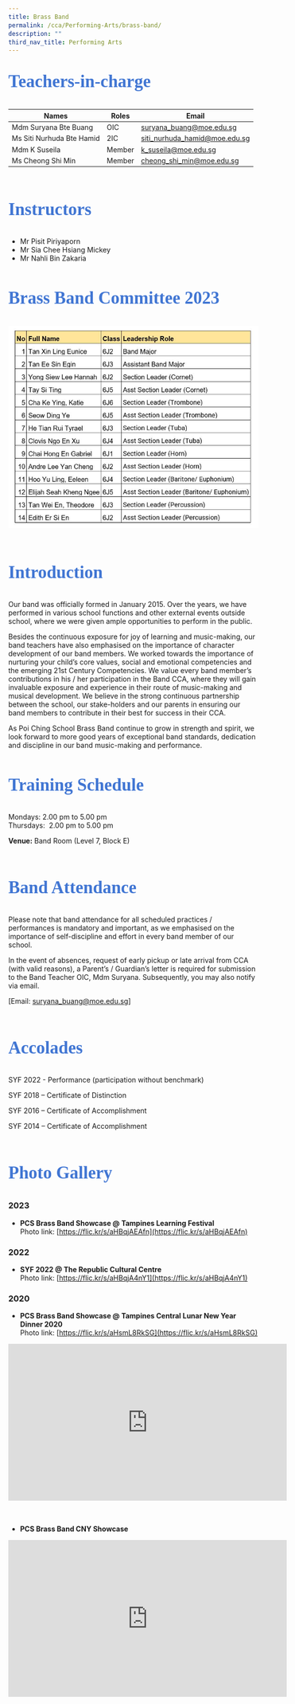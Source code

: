 ```yaml
---
title: Brass Band
permalink: /cca/Performing-Arts/brass-band/
description: ""
third_nav_title: Performing Arts
---
```

<style type="text/css">
.custom {
 font-family: Calibri; 
 color: #4176d3;
 font-size:35px;
 font-weight: 550;
}
</style> 

<p class="custom">
Teachers-in-charge </p>  



| Names | Roles | Email |
| -------- | -------- | -------- |
| Mdm Suryana Bte Buang     | OIC     | suryana_buang@moe.edu.sg     |
|Ms Siti Nurhuda Bte Hamid     | 2IC     | siti_nurhuda_hamid@moe.edu.sg     |
| Mdm K Suseila     | Member     | k_suseila@moe.edu.sg     |
| Ms Cheong Shi Min     | Member     |cheong_shi_min@moe.edu.sg     |
<br>

<p class="custom">
Instructors </p>  
 
*    Mr Pisit Piriyaporn
*    Mr Sia Chee Hsiang Mickey
*    Mr Nahli Bin Zakaria
	<br><br>
	
<p class="custom">
Brass Band Committee 2023</p>  

![](/images/band%20leaders.JPG)

<br>
<p class="custom">
Introduction</p>  

Our band was officially formed in January 2015. Over the years, we have performed in various school functions and other external events outside school, where we were given ample opportunities to perform in the public. 

Besides the continuous exposure for joy of learning and music-making, our band teachers have also emphasised on the importance of character development of our band members. We worked towards the importance of nurturing your child’s core values, social and emotional competencies and the emerging 21st&nbsp;Century Competencies. We value every band member’s contributions in his / her participation in the Band CCA, where they will gain invaluable exposure and experience in their route of music-making and musical development. We believe in the strong continuous partnership between the school, our stake-holders and our parents in ensuring our band members to contribute in their best for success in their CCA.


As Poi Ching School Brass Band continue to grow in strength and spirit, we look forward to more good years of exceptional band standards, dedication and discipline in our band music-making and performance.
<br> <br>
<p class="custom">
Training Schedule</p>  


Mondays: 2.00 pm to 5.00 pm<br>
Thursdays: &nbsp;2.00 pm to 5.00 pm<br>

**Venue:**
Band Room (Level 7, Block E)
 
<br> 
<p class="custom">
Band Attendance</p>  



Please note that band attendance for all scheduled practices / performances is mandatory and important, as we emphasised on the importance of self-discipline and effort in every band member of our school. 

In the event of absences, request of early pickup or late arrival from CCA (with valid reasons), a Parent’s / Guardian’s letter is required for submission to the Band Teacher OIC, Mdm Suryana. Subsequently, you may also notify via email. <br>

[Email:&nbsp;[suryana_buang@moe.edu.sg](mailto:suryana_buang@moe.edu.sg)]


<br> 
<p class="custom">
Accolades</p>  

SYF 2022 - Performance (participation without benchmark)

SYF 2018 – Certificate of Distinction

SYF 2016 – Certificate of Accomplishment

SYF 2014 – Certificate of Accomplishment

<br> 
<p class="custom">
Photo Gallery</p>  

### 2023

* **PCS Brass Band Showcase @ Tampines Learning Festival** <br>
	Photo link: [https://flic.kr/s/aHBqjAEAfn](https://flic.kr/s/aHBqjAEAfn)

### 2022

* **SYF 2022 @ The Republic Cultural Centre**<br>
		Photo link: [https://flic.kr/s/aHBqjA4nY1](https://flic.kr/s/aHBqjA4nY1)

### 2020

* **PCS Brass Band Showcase @ Tampines Central Lunar New Year Dinner 2020**<br>                       Photo link: [https://flic.kr/s/aHsmL8RkSG](https://flic.kr/s/aHsmL8RkSG)



<iframe width="560" height="315" src="https://www.youtube.com/embed/c4PIjgfjQyo" title="YouTube video player" frameborder="0" allow="accelerometer; autoplay; clipboard-write; encrypted-media; gyroscope; picture-in-picture" allowfullscreen=""></iframe>

`
`
* **PCS Brass Band CNY Showcase**

<iframe width="560" height="315" src="https://www.youtube.com/embed/qThpBak6THo" title="YouTube video player" frameborder="0" allow="accelerometer; autoplay; clipboard-write; encrypted-media; gyroscope; picture-in-picture" allowfullscreen=""></iframe>